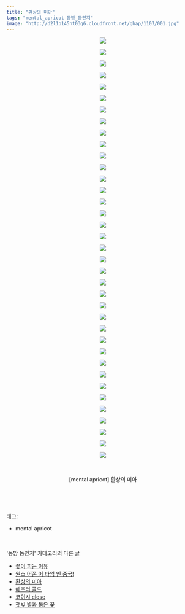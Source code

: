 ```yaml
---
title: "환상의 미아"
tags: "mental_apricot 동방_동인지"
image: "http://d2l1b145ht03q6.cloudfront.net/ghap/1107/001.jpg"
---
```

<div class="article">
<p style="text-align: center; clear: none; float: none;"><img src="{{ site.imgserver1 }}/ghap/1107/001.jpg"/></p>
<p style="text-align: center; clear: none; float: none;"><img src="{{ site.imgserver1 }}/ghap/1107/002.jpg"/></p>
<p style="text-align: center; clear: none; float: none;"><img src="{{ site.imgserver1 }}/ghap/1107/003.jpg"/></p>
<p style="text-align: center; clear: none; float: none;"><img src="{{ site.imgserver1 }}/ghap/1107/004.jpg"/></p>
<p style="text-align: center; clear: none; float: none;"><img src="{{ site.imgserver1 }}/ghap/1107/005.jpg"/></p>
<p style="text-align: center; clear: none; float: none;"><img src="{{ site.imgserver1 }}/ghap/1107/006.jpg"/></p>
<p style="text-align: center; clear: none; float: none;"><img src="{{ site.imgserver1 }}/ghap/1107/007.jpg"/></p>
<p style="text-align: center; clear: none; float: none;"><img src="{{ site.imgserver1 }}/ghap/1107/008.jpg"/></p>
<p style="text-align: center; clear: none; float: none;"><img src="{{ site.imgserver1 }}/ghap/1107/009.jpg"/></p>
<p style="text-align: center; clear: none; float: none;"><img src="{{ site.imgserver1 }}/ghap/1107/010.jpg"/></p>
<p style="text-align: center; clear: none; float: none;"><img src="{{ site.imgserver1 }}/ghap/1107/011.jpg"/></p>
<p style="text-align: center; clear: none; float: none;"><img src="{{ site.imgserver1 }}/ghap/1107/012.jpg"/></p>
<p style="text-align: center; clear: none; float: none;"><img src="{{ site.imgserver1 }}/ghap/1107/013.jpg"/></p>
<p style="text-align: center; clear: none; float: none;"><img src="{{ site.imgserver1 }}/ghap/1107/014.jpg"/></p>
<p style="text-align: center; clear: none; float: none;"><img src="{{ site.imgserver1 }}/ghap/1107/015.jpg"/></p>
<p style="text-align: center; clear: none; float: none;"><img src="{{ site.imgserver1 }}/ghap/1107/016.jpg"/></p>
<p style="text-align: center; clear: none; float: none;"><img src="{{ site.imgserver1 }}/ghap/1107/017.jpg"/></p>
<p style="text-align: center; clear: none; float: none;"><img src="{{ site.imgserver1 }}/ghap/1107/018.jpg"/></p>
<p style="text-align: center; clear: none; float: none;"><img src="{{ site.imgserver1 }}/ghap/1107/019.jpg"/></p>
<p style="text-align: center; clear: none; float: none;"><img src="{{ site.imgserver1 }}/ghap/1107/020.jpg"/></p>
<p style="text-align: center; clear: none; float: none;"><img src="{{ site.imgserver1 }}/ghap/1107/021.jpg"/></p>
<p style="text-align: center; clear: none; float: none;"><img src="{{ site.imgserver1 }}/ghap/1107/022.jpg"/></p>
<p style="text-align: center; clear: none; float: none;"><img src="{{ site.imgserver1 }}/ghap/1107/023.jpg"/></p>
<p style="text-align: center; clear: none; float: none;"><img src="{{ site.imgserver1 }}/ghap/1107/024.jpg"/></p>
<p style="text-align: center; clear: none; float: none;"><img src="{{ site.imgserver1 }}/ghap/1107/025.jpg"/></p>
<p style="text-align: center; clear: none; float: none;"><img src="{{ site.imgserver1 }}/ghap/1107/026.jpg"/></p>
<p style="text-align: center; clear: none; float: none;"><img src="{{ site.imgserver1 }}/ghap/1107/027.jpg"/></p>
<p style="text-align: center; clear: none; float: none;"><img src="{{ site.imgserver1 }}/ghap/1107/028.jpg"/></p>
<p style="text-align: center; clear: none; float: none;"><img src="{{ site.imgserver1 }}/ghap/1107/029.jpg"/></p>
<p style="text-align: center; clear: none; float: none;"><img src="{{ site.imgserver1 }}/ghap/1107/030.jpg"/></p>
<p style="text-align: center; clear: none; float: none;"><img src="{{ site.imgserver1 }}/ghap/1107/031.jpg"/></p>
<p style="text-align: center; clear: none; float: none;"><img src="{{ site.imgserver1 }}/ghap/1107/032.jpg"/></p>
<p style="text-align: center; clear: none; float: none;"><img src="{{ site.imgserver1 }}/ghap/1107/033.jpg"/></p>
<p style="text-align: center; clear: none; float: none;"><img src="{{ site.imgserver1 }}/ghap/1107/034.jpg"/></p>
<p style="text-align: center; clear: none; float: none;"><img src="{{ site.imgserver1 }}/ghap/1107/035.jpg"/></p>
<p style="text-align: center; clear: none; float: none;"><img src="{{ site.imgserver1 }}/ghap/1107/036.jpg"/></p>
<p style="text-align: center; clear: none; float: none;"><img src="{{ site.imgserver1 }}/ghap/1107/037.jpg"/></p>
<p style="text-align: center; clear: none; float: none;"><br/></p>
<p style="text-align: center; clear: none; float: none;">[mental apricot] 환상의 미아</p>
<p><br/></p>
</div><br/>
<div class="tagTrail">
<p>태그: </p>
<ul>
<li>mental apricot</li>
</ul>
</div><br/>
<div class="another">
<p>'동방 동인지' 카테고리의 다른 글</p>
<ul>
<li><a href="/ghap_1109">꽃이 피는 이유</a></li>
<li><a href="/ghap_1108">원스 어폰 어 타임 인 중국!</a></li>
<li><a href="/ghap_1107">환상의 미아</a></li>
<li><a href="/ghap_1106">애프터 골드</a></li>
<li><a href="/ghap_1105">코이시 close</a></li>
<li><a href="/ghap_1104">잿빛 별과 붉은 꽃</a></li>
</ul>
</div><br/>
<div class="cb_module cb_fluid">
<div class="cb_wrt cb_profile">
</div><!-- commentList close -->
</div><br/>
